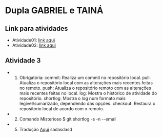 # Dupla GABRIEL e TAINÁ

## Link para atividades

- Atividade01: [link aqui](https://drive.google.com/open?id=1agLNnmwW8K6TlNlEt1JOY4iz3DSzb0Za)
- Atividade02: [link aqui](https://drive.google.com/open?id=1FdJdAgf6GeDtlvgyxWmta_ASQKLYB8Hw)

## Atividade 3

- 1)  Obrigatória:
        commit: Realiza um commit no repositório local.
        pull: Atualiza o repositório local com as alterações mais recentes feitas no remoto.
        push: Atualiza o repositório remoto com as alterações mais recentes feitas no local.
        log: Mostra o histórico de atividade do repositório.
        shortlog: Mostra o log num formato mais legível/sumarizado, dependendo das opções.
        checkout: Restaura o repositório local de acordo com o remoto.

- 2)  Comando Misterioso
        $ git shortlog -s -n --email
        
- 5)  Tradução
        [Aqui](https://github.com/mauricioaniche/ck/pull/12#issue-270159281)
sadasdasd
